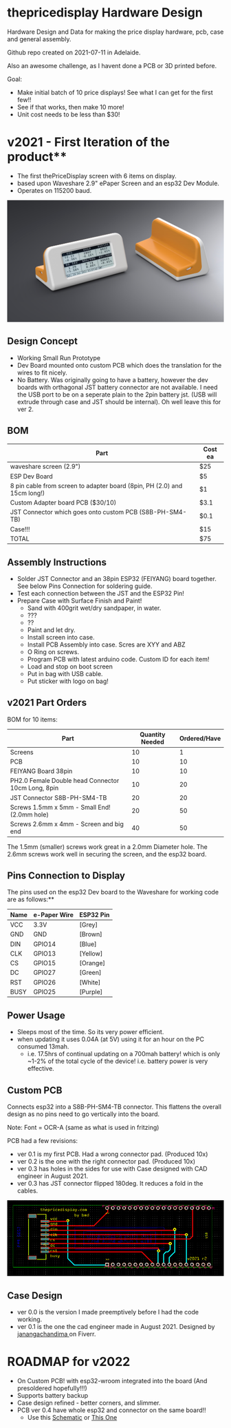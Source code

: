 # thepricedisplay Hardware Design

Hardware Design and Data for making the price display hardware, pcb, case and general assembly.

Github repo created on 2021-07-11 in Adelaide.  

Also an awesome challenge, as I havent done a PCB or 3D printed before. 

Goal:
* Make initial batch of 10 price displays! See what I can get for the first few!!
* See if that works, then make 10 more!
* Unit cost needs to be less than $30!


# v2021 - First Iteration of the product** 

* The first thePriceDisplay screen with 6 items on display. 
* based upon Waveshare 2.9" ePaper Screen and an esp32 Dev Module.
* Operates on 115200 baud.

![photo](v2021/_photos/case_render_from_engineer.jpg)

## Design Concept
* Working Small Run Prototype
* Dev Board mounted onto custom PCB which does the translation for the wires to fit nicely. 
* No Battery. Was originally going to have a battery, however the dev boards with orthagonal JST battery connector are not available. I need the USB port to be on a seperate plain to the 2pin battery jst. (USB will extrude through case and JST should be internal). Oh well leave this for ver 2.

## BOM
| Part                                                                        | Cost ea   |
| ----------------------------------------------------------------------------| ----------|
| waveshare screen (2.9")                                                     | $25       | 
| ESP Dev Board                                                               | $5        |
| 8 pin cable from screen to adapter board (8pin, PH (2.0) and 15cm long!)    | $1        |
| Custom Adapter board PCB  ($30/10)                                          | $3.1      |
| JST Connector which goes onto custom PCB (S8B-PH-SM4-TB)                    | $0.1      |               
| Case!!!                                                                     | $15       |
| TOTAL                                                                       | $75       |

## Assembly Instructions
* Solder JST Connector and an 38pin ESP32 (FEIYANG) board together. See below Pins Connection for soldering guide.
* Test each connection between the JST and the ESP32 Pin!
* Prepare Case with Surface Finish and Paint!
    - Sand with 400grit wet/dry sandpaper, in water.
    - ???
    - ??
    - Paint and let dry.
    - Install screen into case. 
    - Install PCB Assembly into case. Scres are XYY and ABZ
    - O Ring on screws.
    - Program PCB with latest arduino code. Custom ID for each item!
    - Load and stop on boot screen
    - Put in bag with USB cable.
    - Put sticker with logo on bag!

## v2021 Part Orders

BOM for 10 items:

| Part                                               |Quantity Needed| Ordered/Have |
|----------------------------------------------------|---------------|--------------|
| Screens                                            | 10            | 1            |
| PCB                                                | 10            | 10           | 
| FEIYANG Board 38pin                                | 10            | 10           |
| PH2.0 Female Double head Connector 10cm Long, 8pin | 10            | 20           |
| JST Connector S8B-PH-SM4-TB                        | 20            | 20           |
| Screws 1.5mm x 5mm - Small End! (2.0mm hole)       | 20            | 50           |
| Screws 2.6mm x 4mm - Screen and big end            | 40            | 50           |
 
The 1.5mm (smaller) screws work great in a 2.0mm Diameter hole.
The 2.6mm screws work well in securing the screen, and the esp32 board.

## Pins Connection to Display 

The pins used on the esp32 Dev board to the Waveshare for working code are as follows:**

| Name               | e-Paper Wire |  ESP32 Pin |
|--------------------|--------------|------------|
| VCC                |  3.3V        |  [Grey]    |
| GND                |  GND         |  [Brown]   |
| DIN                |  GPIO14      |  [Blue]    |
| CLK                |  GPIO13      |  [Yellow]  |
| CS                 |  GPIO15      |  [Orange]  |
| DC                 |  GPIO27      |  [Green]   |
| RST                |  GPIO26      |  [White]   |
| BUSY               |  GPIO25      |  [Purple]  |

## Power Usage
* Sleeps most of the time. So its very power efficient.
* when updating it uses 0.04A (at 5V) using it for an hour on the PC consumed 13mah.
    - i.e. 17.5hrs of continual updating on a 700mah battery! which is only ~1-2% of the total cycle of the device! i.e. battery power is very effective.


## Custom PCB 

Connects esp32 into a S8B-PH-SM4-TB connector. This flattens the overall design as no pins need to go vertically into the board.

Note: Font = OCR-A (same as what is used in fritzing)

PCB had a few revisions:
* ver 0.1 is my first PCB. Had a wrong connector pad. (Produced 10x)
* ver 0.2 is the one with the right connector pad. (Produced 10x)
* ver 0.3 has holes in the sides for use with Case designed with CAD engineer in August 2021.
* ver 0.3 has JST connector flipped 180deg. It reduces a fold in the cables.

![photo](v2021/_photos/pcb.png) 


## Case Design

* ver 0.0 is the version I made preemptively before I had the code working.
* ver 0.1 is the one the cad engineer made in August 2021. Designed by [janangachandima
](https://www.fiverr.com/janangachandima/design-any-enclosures-for-your-product?context_referrer=logged_in_homepage&source=recently_and_inspired&ref_ctx_id=e07c0e28eb930812f8da8889706c910a&context=recommendation&pckg_id=1&pos=3&context_alg=recently_viewed) on Fiverr.


# ROADMAP for v2022
* On Custom PCB! with esp32-wroom integrated into the board (And presoldered hopefully!!!)
* Supports battery backup
* Case design refined - better corners, and slimmer.
* PCB ver 0.4 have whole esp32 and connector on the same board!!
    * Use this [Schematic](https://learn.adafruit.com/huzzah32-esp32-breakout-board/downloads) or [This One](https://learn.adafruit.com/adafruit-huzzah32-esp32-feather/downloads)